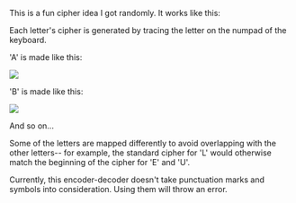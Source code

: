 This is a fun cipher idea I got randomly. It works like this:

Each letter's cipher is generated by tracing the letter on the numpad of the keyboard.

'A' is made like this:

<img src=https://github.com/user-attachments/assets/dfc6ca00-e4d5-4c05-ac2d-d46ac8407e45>

'B' is made like this:

<img src=https://github.com/user-attachments/assets/35506e3a-fa8d-4249-b958-5f64048673d2>

And so on...

Some of the letters are mapped differently to avoid overlapping with the other letters-- for example, the standard cipher for 'L' would otherwise match the beginning of the cipher for 'E' and 'U'.

Currently, this encoder-decoder doesn't take punctuation marks and symbols into consideration. Using them will throw an error.
